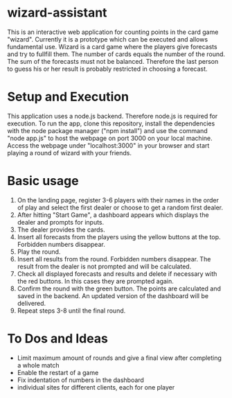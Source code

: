 # wizard-assistant

This is an interactive web application for counting points in the card game "wizard".
Currently it is a prototype which can be executed and allows fundamental use.
Wizard is a card game where the players give forecasts and try to fullfill them.
The number of cards equals the number of the round.
The sum of the forecasts must not be balanced. Therefore the last person to guess his or her result is probably restricted in choosing a forecast.

# Setup and Execution

This application uses a node.js backend. Therefore node.js is required for execution.
To run the app, clone this repository, install the dependencies with the node package manager ("npm install") and use the
command "node app.js" to host the webpage on port 3000 on your local machine.
Access the webpage under "localhost:3000" in your browser and start playing a round of wizard with your friends.

# Basic usage

1. On the landing page, register 3-6 players with their names in the order of play and select the first dealer or choose to get a random first dealer.
2. After hitting "Start Game", a dashboard appears which displays the dealer and prompts for inputs.
3. The dealer provides the cards.
4. Insert all forecasts from the players using the yellow buttons at the top. Forbidden numbers disappear.
5. Play the round.
6. Insert all results from the round. Forbidden numbers disappear. The result from the dealer is not prompted and will be calculated.
7. Check all displayed forecasts and results and delete if necessary with the red buttons. In this cases they are prompted again.
8. Confirm the round with the green button. The points are calculated and saved in the backend. An updated version of the dashboard will be delivered.
9. Repeat steps 3-8 until the final round.

# To Dos and Ideas

- Limit maximum amount of rounds and give a final view after completing a whole match
- Enable the restart of a game
- Fix indentation of numbers in the dashboard
- individual sites for different clients, each for one player
